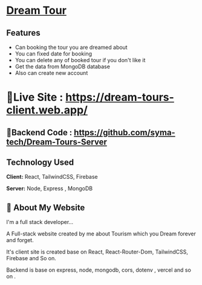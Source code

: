 # [Dream Tour](https://dream-tours-client.web.app/)

## Features

- Can booking the tour you are dreamed about
- You can fixed date for booking
- You can delete any of booked tour if you don't like it
- Get the data from MongoDB database
- Also can create new account

# 🔗Live Site : https://dream-tours-client.web.app/

## 🔗Backend Code : https://github.com/syma-tech/Dream-Tours-Server

## Technology Used

**Client:** React, TailwindCSS, Firebase

**Server:** Node, Express , MongoDB

## 🚀 About My Website

I'm a full stack developer...

A Full-stack website created by me about Tourism which you Dream forever and forget.

It's client site is created base on React, React-Router-Dom, TailwindCSS, Firebase and So on.

Backend is base on express, node, mongodb, cors, dotenv , vercel and so on .
